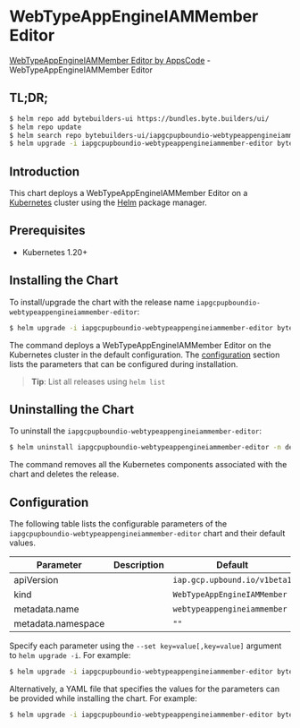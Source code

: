 # WebTypeAppEngineIAMMember Editor

[WebTypeAppEngineIAMMember Editor by AppsCode](https://byte.builders) - WebTypeAppEngineIAMMember Editor

## TL;DR;

```bash
$ helm repo add bytebuilders-ui https://bundles.byte.builders/ui/
$ helm repo update
$ helm search repo bytebuilders-ui/iapgcpupboundio-webtypeappengineiammember-editor --version=v0.4.18
$ helm upgrade -i iapgcpupboundio-webtypeappengineiammember-editor bytebuilders-ui/iapgcpupboundio-webtypeappengineiammember-editor -n default --create-namespace --version=v0.4.18
```

## Introduction

This chart deploys a WebTypeAppEngineIAMMember Editor on a [Kubernetes](http://kubernetes.io) cluster using the [Helm](https://helm.sh) package manager.

## Prerequisites

- Kubernetes 1.20+

## Installing the Chart

To install/upgrade the chart with the release name `iapgcpupboundio-webtypeappengineiammember-editor`:

```bash
$ helm upgrade -i iapgcpupboundio-webtypeappengineiammember-editor bytebuilders-ui/iapgcpupboundio-webtypeappengineiammember-editor -n default --create-namespace --version=v0.4.18
```

The command deploys a WebTypeAppEngineIAMMember Editor on the Kubernetes cluster in the default configuration. The [configuration](#configuration) section lists the parameters that can be configured during installation.

> **Tip**: List all releases using `helm list`

## Uninstalling the Chart

To uninstall the `iapgcpupboundio-webtypeappengineiammember-editor`:

```bash
$ helm uninstall iapgcpupboundio-webtypeappengineiammember-editor -n default
```

The command removes all the Kubernetes components associated with the chart and deletes the release.

## Configuration

The following table lists the configurable parameters of the `iapgcpupboundio-webtypeappengineiammember-editor` chart and their default values.

|     Parameter      | Description |                 Default                 |
|--------------------|-------------|-----------------------------------------|
| apiVersion         |             | <code>iap.gcp.upbound.io/v1beta1</code> |
| kind               |             | <code>WebTypeAppEngineIAMMember</code>  |
| metadata.name      |             | <code>webtypeappengineiammember</code>  |
| metadata.namespace |             | <code>""</code>                         |


Specify each parameter using the `--set key=value[,key=value]` argument to `helm upgrade -i`. For example:

```bash
$ helm upgrade -i iapgcpupboundio-webtypeappengineiammember-editor bytebuilders-ui/iapgcpupboundio-webtypeappengineiammember-editor -n default --create-namespace --version=v0.4.18 --set apiVersion=iap.gcp.upbound.io/v1beta1
```

Alternatively, a YAML file that specifies the values for the parameters can be provided while
installing the chart. For example:

```bash
$ helm upgrade -i iapgcpupboundio-webtypeappengineiammember-editor bytebuilders-ui/iapgcpupboundio-webtypeappengineiammember-editor -n default --create-namespace --version=v0.4.18 --values values.yaml
```
